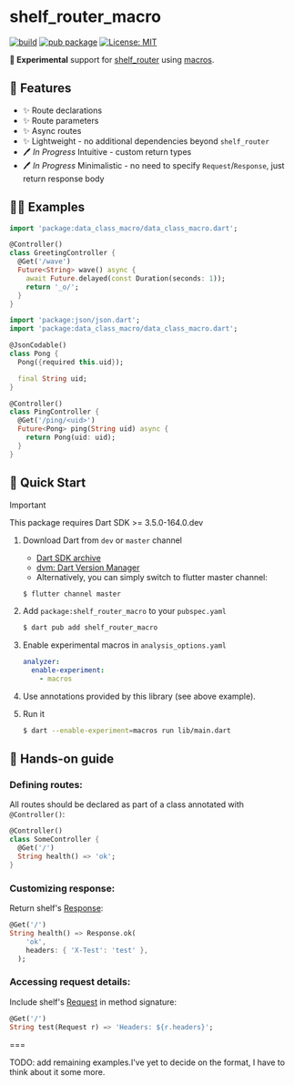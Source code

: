 # shelf_router_macro

[![build](https://github.com/eEQK/shelf_router_macro/actions/workflows/main.yaml/badge.svg)](https://github.com/eEQK/shelf_router_macro/actions/workflows/main.yaml)
[![pub package](https://img.shields.io/pub/v/shelf_router_macro.svg)](https://pub.dev/packages/shelf_router_macro)
[![License: MIT](https://img.shields.io/badge/license-MIT-purple.svg)](https://opensource.org/licenses/MIT)

**🚧 Experimental** support for [shelf_router](https://pub.dev/packages/shelf_router)
using [macros](https://dart.dev/language/macros).

## 🌟 Features

* ✨ Route declarations
* ✨ Route parameters
* ✨ Async routes
* ✨ Lightweight - no additional dependencies beyond `shelf_router`
* 🖊️  _In Progress_ Intuitive - custom return types
* 🖊️  _In Progress_ Minimalistic - no need to specify `Request`/`Response`, just return response
  body

## 🧑‍💻 Examples

```dart
import 'package:data_class_macro/data_class_macro.dart';

@Controller()
class GreetingController {
  @Get('/wave')
  Future<String> wave() async {
    await Future.delayed(const Duration(seconds: 1));
    return '_o/';
  }
}
```

```dart
import 'package:json/json.dart';
import 'package:data_class_macro/data_class_macro.dart';

@JsonCodable()
class Pong {
  Pong({required this.uid});

  final String uid;
}

@Controller()
class PingController {
  @Get('/ping/<uid>')
  Future<Pong> ping(String uid) async {
    return Pong(uid: uid);
  }
}
```

## 🚀 Quick Start

> [!IMPORTANT]
> This package requires Dart SDK >= 3.5.0-164.0.dev

1. Download Dart from `dev` or `master` channel
    * [Dart SDK archive](https://dart.dev/get-dart/archive#dev-channel)
    * [dvm: Dart Version Manager](https://github.com/cbracken/dvm)
    * Alternatively, you can simply switch to flutter master channel:
   ```sh
   $ flutter channel master
   ```

2. Add `package:shelf_router_macro` to your `pubspec.yaml`
   ```sh
   $ dart pub add shelf_router_macro
   ```

3. Enable experimental macros in `analysis_options.yaml`
   ```yaml
   analyzer:
     enable-experiment:
       - macros
   ```

4. Use annotations provided by this library (see above example).

5. Run it
   ```sh
   $ dart --enable-experiment=macros run lib/main.dart
   ```

## 🙌 Hands-on guide

### Defining routes:

All routes should be declared as part of a class annotated with `@Controller()`:

```dart
@Controller()
class SomeController {
  @Get('/')
  String health() => 'ok';
}
```

### Customizing response:

Return shelf's [Response](https://pub.dev/documentation/shelf/latest/shelf/Response-class.html):

```dart
@Get('/')
String health() => Response.ok(
    'ok', 
    headers: { 'X-Test': 'test' },
  );
```

### Accessing request details:

Include shelf's [Request](https://pub.dev/documentation/shelf/latest/shelf/Request-class.html) in method signature:

```dart
@Get('/')
String test(Request r) => 'Headers: ${r.headers}';
```

===

TODO: add remaining examples.I've yet to decide on the format, I have to think about it some more.